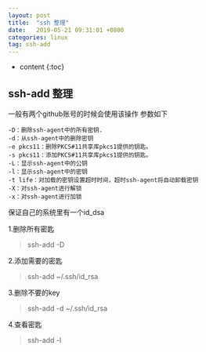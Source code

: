 ```yaml
---
layout: post
title:  "ssh 整理"
date:   2019-05-21 09:31:01 +0800
categories: linux
tag: ssh-add
---
```


* content
{:toc}


## ssh-add 整理
一般有两个github账号的时候会使用该操作
参数如下
```
-D：删除ssh-agent中的所有密钥.
-d：从ssh-agent中的删除密钥
-e pkcs11：删除PKCS#11共享库pkcs1提供的钥匙。
-s pkcs11：添加PKCS#11共享库pkcs1提供的钥匙。
-L：显示ssh-agent中的公钥
-l：显示ssh-agent中的密钥
-t life：对加载的密钥设置超时时间，超时ssh-agent将自动卸载密钥
-X：对ssh-agent进行解锁
-x：对ssh-agent进行加锁
```

保证自己的系统里有一个id_dsa

1.删除所有密匙
> ssh-add -D

2.添加需要的密匙
>ssh-add ~/.ssh/id_rsa

3.删除不要的key
> ssh-add -d ~/.ssh/id_rsa

4.查看密匙
> ssh-add -l

